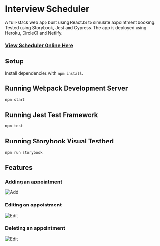 # Interview Scheduler

A full-stack web app built using ReactJS to simulate appointment booking. Tested using Storybook, Jest and Cypress. The app is deployed using Heroku, CircleCI and Netlify.

### [View Scheduler Online Here](https://60122a02e095760008141cd0--hopeful-boyd-97548c.netlify.app/)

## Setup

Install dependencies with `npm install`.

## Running Webpack Development Server

```sh
npm start
```

## Running Jest Test Framework

```sh
npm test
```

## Running Storybook Visual Testbed

```sh
npm run storybook
```

## Features

### Adding an appointment
![Add](https://github.com/alan-mak/scheduler/blob/master/docs/InterviewScheduler-add.gif)

### Editing an appointment
![Edit](https://github.com/alan-mak/scheduler/blob/master/docs/InterviewScheduler-edit.gif)

### Deleting an appointment
![Edit](https://github.com/alan-mak/scheduler/blob/master/docs/InterviewScheduler-delete.gif)